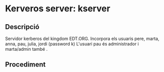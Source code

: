 # Kerveros server: kserver

## Descripció

Servidor kerberos del kingdom EDT.ORG.
Incorpora els usuaris pere, marta, anna, pau, julia, jordi (password k<nom>)
L'usuari pau és administrador i marta/admin també .

## Procediment


